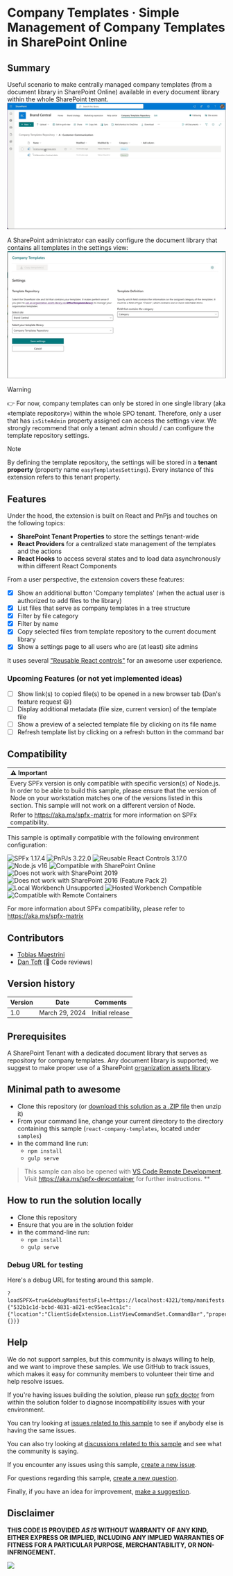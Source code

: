 # Company Templates · Simple Management of Company Templates in SharePoint Online

## Summary

Useful scenario to make centrally managed company templates (from a document library in SharePoint Online) available in every document library within the whole SharePoint tenant. 
![Demo](./assets/Demo.gif)

A SharePoint administrator can easily configure the document library that contains all templates in the settings view:
![Admin Settings](./assets/Settings.jpg)

> [!WARNING]
> 👉 For now, company templates can only be stored in one single library (aka «template repository») within the whole SPO tenant. Therefore, only a user that has `isSiteAdmin` property assigned can access the settings view. We strongly recommend that only a tenant admin should / can configure the template repository settings.

> [!NOTE]
> By defining the template repository, the settings will be stored in a **tenant property** (property name `easyTemplatesSettings`). Every instance of this extension refers to this tenant property. 

## Features

Under the hood, the extension is built on React and PnPjs and touches on the following topics:
* **SharePoint Tenant Properties** to store the settings tenant-wide
* **React Providers** for a centralized state management of the templates and the actions
* **React Hooks** to access several states and to load data asynchronously within different React Components

From a user perspective, the extension covers these features:

- [x] Show an additional button 'Company templates' (when the actual user is authorized to add files to the library)
- [x] List files that serve as company templates in a tree structure
- [x] Filter by file category
- [x] Filter by name
- [x] Copy selected files from template repository to the current document library
- [x] Show a settings page to all users who are (at least) site admins

It uses several ["Reusable React controls"](https://pnp.github.io/sp-dev-fx-controls-react/) for an awesome user experience.

### Upcoming Features (or not yet implemented ideas)

- [ ] Show link(s) to copied file(s) to be opened in a new browser tab (Dan's feature request 😃)
- [ ] Display additional metadata (file size, current version) of the template file
- [ ] Show a preview of a selected template file by clicking on its file name
- [ ] Refresh template list by clicking on a refresh button in the command bar

## Compatibility

| :warning: Important                                                                                                                                                                                                                                                                           |
| :-------------------------------------------------------------------------------------------------------------------------------------------------------------------------------------------------------------------------------------------------------------------------------------------- |
| Every SPFx version is only compatible with specific version(s) of Node.js. In order to be able to build this sample, please ensure that the version of Node on your workstation matches one of the versions listed in this section. This sample will not work on a different version of Node. |
| Refer to <https://aka.ms/spfx-matrix> for more information on SPFx compatibility.                                                                                                                                                                                                             |

This sample is optimally compatible with the following environment configuration:

![SPFx 1.17.4](https://img.shields.io/badge/SPFx-1.17.4-green.svg)
![PnPJs 3.22.0](https://img.shields.io/badge/PnPJs-3.22.0-green.svg)
![Reusable React Controls 3.17.0](https://img.shields.io/badge/spfx--controls--react-3.17.0-green.svg)
![Node.js v16](https://img.shields.io/badge/Node.js-v16-green.svg)
![Compatible with SharePoint Online](https://img.shields.io/badge/SharePoint%20Online-Compatible-green.svg)
![Does not work with SharePoint 2019](https://img.shields.io/badge/SharePoint%20Server%202019-Incompatible-red.svg "SharePoint Server 2019 requires SPFx 1.4.1 or lower")
![Does not work with SharePoint 2016 (Feature Pack 2)](https://img.shields.io/badge/SharePoint%20Server%202016%20(Feature%20Pack%202)-Incompatible-red.svg "SharePoint Server 2016 Feature Pack 2 requires SPFx 1.1")
![Local Workbench Unsupported](https://img.shields.io/badge/Local%20Workbench-Unsupported-red.svg "Local workbench is no longer available as of SPFx 1.13 and above")
![Hosted Workbench Compatible](https://img.shields.io/badge/Hosted%20Workbench-Compatible-green.svg)
![Compatible with Remote Containers](https://img.shields.io/badge/Remote%20Containers-Not%20Tested-yellow.svg)

For more information about SPFx compatibility, please refer to <https://aka.ms/spfx-matrix>
  
## Contributors

- [Tobias Maestrini](https://github.com/tmaestrini)
- [Dan Toft](https://github.com/Tanddant) (👀 Code reviews)

## Version history

| Version | Date            | Comments        |
| ------- | --------------- | --------------- |
| 1.0     | March 29, 2024  | Initial release |

## Prerequisites

A SharePoint Tenant with a dedicated document library that serves as repository for company templates. Any document library is supported; we suggest to make proper use of a SharePoint [organization assets library](https://learn.microsoft.com/en-us/sharepoint/organization-assets-library).

## Minimal path to awesome

- Clone this repository (or [download this solution as a .ZIP file](https://pnp.github.io/download-partial/?url=https://github.com/pnp/sp-dev-fx-webparts/tree/main/samples/react-company-templates) then unzip it)
- From your command line, change your current directory to the directory containing this sample (`react-company-templates`, located under `samples`)
- in the command line run:
  - `npm install`
  - `gulp serve`

> This sample can also be opened with [VS Code Remote Development](https://code.visualstudio.com/docs/remote/remote-overview). Visit <https://aka.ms/spfx-devcontainer> for further instructions.
**

## How to run the solution locally

- Clone this repository
- Ensure that you are in the solution folder
- in the command-line run:
  - `npm install`
  - `gulp serve`

### Debug URL for testing

Here's a debug URL for testing around this sample.

```
?loadSPFX=true&debugManifestsFile=https://localhost:4321/temp/manifests.js&customActions={"532b1c1d-bcbd-4831-a821-ec95eac1ca1c":{"location":"ClientSideExtension.ListViewCommandSet.CommandBar","properties":{}}}
```

## Help

We do not support samples, but this community is always willing to help, and we want to improve these samples. We use GitHub to track issues, which makes it easy for  community members to volunteer their time and help resolve issues.

If you're having issues building the solution, please run [spfx doctor](https://pnp.github.io/cli-microsoft365/cmd/spfx/spfx-doctor/) from within the solution folder to diagnose incompatibility issues with your environment.

You can try looking at [issues related to this sample](https://github.com/pnp/sp-dev-fx-webparts/issues?q=label%3A%22sample%3A%20react-company-templates%22) to see if anybody else is having the same issues.

You can also try looking at [discussions related to this sample](https://github.com/pnp/sp-dev-fx-webparts/discussions?discussions_q=react-company-templates) and see what the community is saying.

If you encounter any issues using this sample, [create a new issue](https://github.com/pnp/sp-dev-fx-webparts/issues/new?assignees=&labels=Needs%3A+Triage+%3Amag%3A%2Ctype%3Abug-suspected%2Csample%3A%20react-company-templates&template=bug-report.yml&sample=react-company-templates&authors=@tmaestrini&title=react-company-templates%20-%20).

For questions regarding this sample, [create a new question](https://github.com/pnp/sp-dev-fx-webparts/issues/new?assignees=&labels=Needs%3A+Triage+%3Amag%3A%2Ctype%3Aquestion%2Csample%3A%20react-company-templates&template=question.yml&sample=react-company-templates&authors=@tmaestrini&title=react-company-templates%20-%20).

Finally, if you have an idea for improvement, [make a suggestion](https://github.com/pnp/sp-dev-fx-webparts/issues/new?assignees=&labels=Needs%3A+Triage+%3Amag%3A%2Ctype%3Aenhancement%2Csample%3A%20react-company-templates&template=suggestion.yml&sample=react-company-templates&authors=@tmaestrini&title=react-company-templates%20-%20).

## Disclaimer

**THIS CODE IS PROVIDED *AS IS* WITHOUT WARRANTY OF ANY KIND, EITHER EXPRESS OR IMPLIED, INCLUDING ANY IMPLIED WARRANTIES OF FITNESS FOR A PARTICULAR PURPOSE, MERCHANTABILITY, OR NON-INFRINGEMENT.**

<img src="https://m365-visitor-stats.azurewebsites.net/sp-dev-fx-extensions/samples/react-company-templates" />
